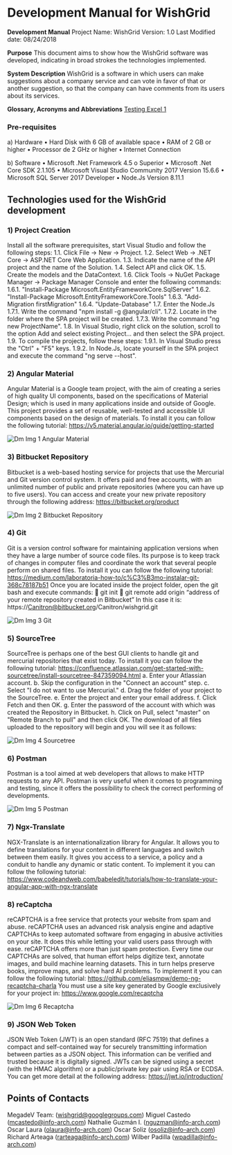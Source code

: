 <!-- TITLE: Wish Grid - Development Documentation V1.0 -->
<!-- SUBTITLE: A quick summary of Wish Grid Development Documentation V1.0 -->

# Development Manual for WishGrid

**Development Manual**
Project Name: WishGrid
Version: 1.0
Last Modified date: 08/24/2018

**Purpose**
This document aims to show how the WishGrid software was developed, indicating in broad strokes the technologies implemented.

**System Description**
WishGrid is a software in which users can make suggestions about a company service and can vote in favor of that or another suggestion, so that the company can have comments from its users about its services.

**Glossary, Acronyms and Abbreviations**
[Testing Excel 1](/uploads/folder-1/testing-excel-1.xlsx "Testing Excel 1")
### Pre-requisites
a)	Hardware
•	Hard Disk with 6 GB of available space
•	RAM of 2 GB or higher
•	Processor de 2 GHz or higher
•	Internet Connection

b)	Software
•	Microsoft .Net Framework 4.5 o Superior
•	Microsoft .Net Core SDK 2.1.105
•	Microsoft Visual Studio Community 2017 Version 15.6.6
•	Microsoft SQL Server 2017 Developer
•	Node.Js Version 8.11.1

## Technologies used for the WishGrid development


### 1)	Project Creation
Install all the software prerequisites, start Visual Studio and follow the following steps:
1.1.	Click File -> New -> Project.
1.2.	Select Web -> .NET Core -> ASP.NET Core Web Application.
1.3.	Indicate the name of the API project and the name of the Solution.
1.4.	Select API and click OK.
1.5.	Create the models and the DataContext.
1.6.	Click Tools -> NuGet Package Manager -> Package Manager Console and enter the following commands:
1.6.1.	 "Install-Package Microsoft.EntityFrameworkCore.SqlServer"
1.6.2.	 "Install-Package Microsoft.EntityFrameworkCore.Tools"
1.6.3.	 "Add-Migration firstMigration"
1.6.4.	 "Update-Database"
1.7.	 Enter the Node.Js
1.7.1.	 Write the command "npm install -g @angular/cli".
1.7.2.	 Locate in the folder where the SPA project will be created.
1.7.3.	 Write the command "ng new ProjectName".
1.8.	In Visual Studio, right click on the solution, scroll to the option Add and select existing Project... and then select the SPA project.
1.9.	To compile the projects, follow these steps:
1.9.1.	 In Visual Studio press the "Ctrl" + "F5" keys.
1.9.2.	 In Node.Js, locate yourself in the SPA project and execute the command "ng serve --host".



### 2)	Angular Material
Angular Material is a Google team project, with the aim of creating a series of high quality UI components, based on the specifications of Material Design; which is used in many applications inside and outside of Google. This project provides a set of reusable, well-tested and accessible UI components based on the design of materials.
To install it you can follow the following tutorial:
https://v5.material.angular.io/guide/getting-started

![Dm Img 1 Angular Material](/uploads/wish-grid/dm-img-1-angular-material.png "Dm Img 1 Angular Material")
### 3)	Bitbucket Repository
Bitbucket is a web-based hosting service for projects that use the Mercurial and Git version control system. It offers paid and free accounts, with an unlimited number of public and private repositories (where you can have up to five users).
You can access and create your new private repository through the following address:
https://bitbucket.org/product


![Dm Img 2 Bitbucket Repository](/uploads/wish-grid/dm-img-2-bitbucket-repository.png "Dm Img 2 Bitbucket Repository")

### 4)	Git
Git is a version control software for maintaining application versions when they have a large number of source code files. Its purpose is to keep track of changes in computer files and coordinate the work that several people perform on shared files.
To install it you can follow the following tutorial:
https://medium.com/laboratoria-how-to/c%C3%B3mo-instalar-git-368c78187b51
Once you are located inside the project folder, open the git bash and execute commands:
	git init
	git remote add origin “address of your remote repository created in Bitbucket” 
In this case it is: https://Canitron@bitbucket.org/Canitron/wishgrid.git

![Dm Img 3 Git](/uploads/wish-grid/dm-img-3-git.png "Dm Img 3 Git")

### 5)	SourceTree
SourceTree is perhaps one of the best GUI clients to handle git and mercurial repositories that exist today. To install it you can follow the following tutorial:
https://confluence.atlassian.com/get-started-with-sourcetree/install-sourcetree-847359094.html
a.	Enter your Atlassian account.
b.	Skip the configuration in the "Connect an account" step.
c.	Select "I do not want to use Mercurial."
d.	Drag the folder of your project to the SourceTree.
e.	Enter the project and enter your email address.
f.	Click Fetch and then OK.
g.	Enter the password of the account with which was created the Repository in Bitbucket.
h.	Click on Pull, select "master" on "Remote Branch to pull" and then click OK.
The download of all files uploaded to the repository will begin and you will see it as follows:

![Dm Img 4 Sourcetree](/uploads/wish-grid/dm-img-4-sourcetree.png "Dm Img 4 Sourcetree")
### 6)	Postman
Postman is a tool aimed at web developers that allows to make HTTP requests to any API. Postman is very useful when it comes to programming and testing, since it offers the possibility to check the correct performing of developments.

![Dm Img 5 Postman](/uploads/wish-grid/dm-img-5-postman.png "Dm Img 5 Postman")
### 7)	Ngx-Translate
NGX-Translate is an internationalization library for Angular. It allows you to define translations for your content in different languages and switch between them easily. It gives you access to a service, a policy and a conduit to handle any dynamic or static content.
To implement it you can follow the following tutorial:
https://www.codeandweb.com/babeledit/tutorials/how-to-translate-your-angular-app-with-ngx-translate



### 8)	reCaptcha
reCAPTCHA is a free service that protects your website from spam and abuse. reCAPTCHA uses an advanced risk analysis engine and adaptive CAPTCHAs to keep automated software from engaging in abusive activities on your site. It does this while letting your valid users pass through with ease.
reCAPTCHA offers more than just spam protection. Every time our CAPTCHAs are solved, that human effort helps digitize text, annotate images, and build machine learning datasets. This in turn helps preserve books, improve maps, and solve hard AI problems.
To implement it you can follow the following tutorial:
https://github.com/eliasmpw/demo-ng-recaptcha-charla
You must use a site key generated by Google exclusively for your project in:
https://www.google.com/recaptcha

![Dm Img 6 Recaptcha](/uploads/wish-grid/dm-img-6-recaptcha.png "Dm Img 6 Recaptcha")
### 9)	JSON Web Token
JSON Web Token (JWT) is an open standard (RFC 7519) that defines a compact and self-contained way for securely transmitting information between parties as a JSON object. This information can be verified and trusted because it is digitally signed. JWTs can be signed using a secret (with the HMAC algorithm) or a public/private key pair using RSA or ECDSA.
You can get more detail at the following address:
https://jwt.io/introduction/


## Points of Contacts
MegadeV Team: (wishgrid@googlegroups.com)
Miguel Castedo (mcastedo@info-arch.com)
Nathalie Guzmán I. (nguzman@info-arch.com)
Oscar Laura (olaura@info-arch.com)
Oscar Soliz (osoliz@info-arch.com)
Richard Arteaga (rarteaga@info-arch.com)
Wilber Padilla (wpadilla@info-arch.com)
